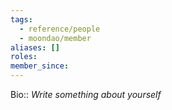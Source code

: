 ```yaml
---
tags:
  - reference/people
  - moondao/member
aliases: []
roles: 
member_since:
---
```

Bio:: _Write something about yourself_
